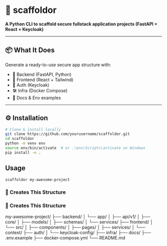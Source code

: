 # 🚀 scaffoldor

**A Python CLI to scaffold secure fullstack application projects (FastAPI + React + Keycloak)**

---

## 📦 What It Does

Generate a ready-to-use secure app structure with:

- 🔧 Backend (FastAPI, Python)
- 🎨 Frontend (React + Tailwind)
- 🔐 Auth (Keycloak)
- 🛠️ Infra (Docker Compose)
- 📄 Docs & Env examples

---

## ⚙️ Installation

```bash
# Clone & install locally
git clone https://github.com/yourusername/scaffoldor.git
cd scaffoldor
python -m venv env
source env/bin/activate  # or .\env\Scripts\activate on Windows
pip install -e .
```
## Usage
```bash
scaffoldor my-awesome-project
```

### 📁 Creates This Structure

### 📁 Creates This Structure

my-awesome-project/
├── backend/
│   └── app/
│       ├── api/v1/
│       ├── core/
│       ├── models/
│       ├── schemas/
│       └── services/
├── frontend/
│   └── src/
│       ├── components/
│       ├── pages/
│       ├── services/
│       └── context/
├── auth/
│   └── keycloak-config/
├── infra/
├── docs/
├── .env.example
├── docker-compose.yml
└── README.md

